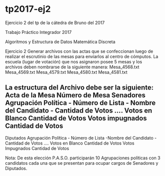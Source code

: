 # tp2017-ej2
Ejercicio 2 del tp de la cátedra de Bruno del 2017

Trabajo Práctico Integrador 2017

Algoritmos y Estructura de Datos Matemática Discreta

Ejercicio 2
Generar archivos con las actas que se confeccionan luego de realizar el escrutinio de las mesas para enviarlos al centro de cómputos. La escuela (lugar de votación) que nos asignaron posee 5 mesas y los archivos deben nombrarse de la siguiente manera:
Mesa_4568.txt
Mesa_4569.txt
Mesa_4579.txt
Mesa_4580.txt
Mesa_4581.txt

La estructura del Archivo debe ser la siguiente:
Acta de la Mesa Número de Mesa
Senadores
Agrupación Política - Número de Lista - Nombre del Candidato - Cantidad de Votos
….
Votos en Blanco   Cantidad de Votos
Votos impugnados  Cantidad de Votos
-------------------------------------------------------------------------------------
Diputados
Agrupación Política - Número de Lista -Nombre del Candidato - Cantidad de Votos
….
Votos en Blanco   Cantidad de Votos
Votos Impugnados  Cantidad de Votos

Nota: De esta elección P.A.S.O. participarán 10 Agrupaciones políticas con 3 candidatos cada una que se presentan para ocupar cargos de Senadores y Diputados.
